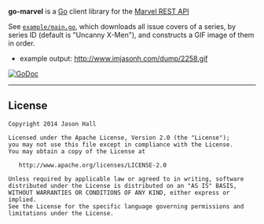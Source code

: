 **go-marvel** is a [Go](https://golang.org) client library for the [Marvel REST API](https://developer.marvel.com/)

See [`example/main.go`](https://github.com/ImJasonH/go-marvel/blob/master/example/main.go), which downloads all issue covers of a series, by series ID (default is "Uncanny X-Men"), and constructs a GIF image of them in order.
- example output: http://www.imjasonh.com/dump/2258.gif

[![GoDoc](https://godoc.org/github.com/ImJasonH/go-marvel?status.png)](https://godoc.org/github.com/ImJasonH/go-marvel)

----------

License
-----

    Copyright 2014 Jason Hall

    Licensed under the Apache License, Version 2.0 (the "License");
    you may not use this file except in compliance with the License.
    You may obtain a copy of the License at

       http://www.apache.org/licenses/LICENSE-2.0

    Unless required by applicable law or agreed to in writing, software
    distributed under the License is distributed on an "AS IS" BASIS,
    WITHOUT WARRANTIES OR CONDITIONS OF ANY KIND, either express or implied.
    See the License for the specific language governing permissions and
    limitations under the License.
